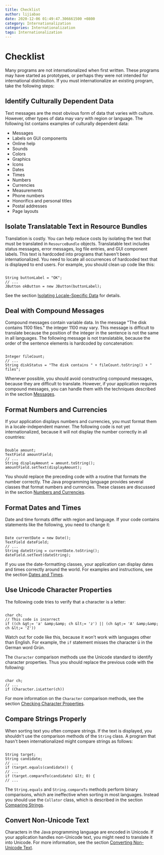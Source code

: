 ```yaml
---
title: Checklist
author: lijiabao
date: 2020-12-06 01:49:47.306661500 +0800
category: Internationalization
categories: Internationalization
tags: Internationalization
---
```


# Checklist

Many programs are not internationalized when first written. These programs may have started as prototypes, or perhaps they were not intended for international distribution. If you must internationalize an existing program, take the following steps:

## Identify Culturally Dependent Data

Text messages are the most obvious form of data that varies with culture. However, other types of data may vary with region or language. The following list contains examples of culturally dependent data:

- Messages
- Labels on GUI components
- Online help
- Sounds
- Colors
- Graphics
- Icons
- Dates
- Times
- Numbers
- Currencies
- Measurements
- Phone numbers
- Honorifics and personal titles
- Postal addresses
- Page layouts

## Isolate Translatable Text in Resource Bundles

Translation is costly. You can help reduce costs by isolating the text that must be translated in `ResourceBundle` objects. Translatable text includes status messages, error messages, log file entries, and GUI component labels. This text is hardcoded into programs that haven't been internationalized. You need to locate all occurrences of hardcoded text that is displayed to end users. For example, you should clean up code like this:

```

String buttonLabel = "OK";
// ...
JButton okButton = new JButton(buttonLabel);

```

See the section
[Isolating Locale-Specific Data](../resbundle/index.html) for details.

## Deal with Compound Messages

Compound messages contain variable data. In the message "The disk contains 1100 files." the integer 1100 may vary. This message is difficult to translate because the position of the integer in the sentence is not the same in all languages. The following message is not translatable, because the order of the sentence elements is hardcoded by concatenation:

```

Integer fileCount;
// ...
String diskStatus = "The disk contains " + fileCount.toString() + " files";

```

Whenever possible, you should avoid constructing compound messages, because they are difficult to translate. However, if your application requires compound messages, you can handle them with the techniques described in the section
[Messages](../format/messageintro.html).

## Format Numbers and Currencies

If your application displays numbers and currencies, you must format them in a locale-independent manner. The following code is not yet internationalized, because it will not display the number correctly in all countries:

```

Double amount;
TextField amountField;
// ...
String displayAmount = amount.toString();
amountField.setText(displayAmount);

```

You should replace the preceding code with a routine that formats the number correctly. The Java programming language provides several classes that format numbers and currencies. These classes are discussed in the section
[Numbers and Currencies](../format/numberintro.html).

## Format Dates and Times

Date and time formats differ with region and language. If your code contains statements like the following, you need to change it:

```

Date currentDate = new Date();
TextField dateField;
// ...
String dateString = currentDate.toString();
dateField.setText(dateString);

```

If you use the date-formatting classes, your application can display dates and times correctly around the world. For examples and instructions, see the section 
[Dates and Times](../format/dateintro.html).

## Use Unicode Character Properties

The following code tries to verify that a character is a letter:

```

char ch;
// This code is incorrect
if ((ch &gt;= 'a' &amp;&amp; ch &lt;= 'z') || (ch &gt;= 'A' &amp;&amp; ch &lt;= 'Z'))

```

Watch out for code like this, because it won't work with languages other than English. For example, the `if` statement misses the character &#252; in the German word Gr&#252;n.

The `Character` comparison methods use the Unicode standard to identify character properties. Thus you should replace the previous code with the following:

```

char ch;
// ...
if (Character.isLetter(ch))

```

For more information on the `Character` comparison methods, see the section
[Checking Character Properties](../text/charintro.html).

## Compare Strings Properly

When sorting text you often compare strings. If the text is displayed, you shouldn't use the comparison methods of the `String` class. A program that hasn't been internationalized might compare strings as follows:

```

String target;
String candidate;
// ...
if (target.equals(candidate)) {
// ...
if (target.compareTo(candidate) &lt; 0) {
// ...

```

The `String.equals` and `String.compareTo` methods perform binary comparisons, which are ineffective when sorting in most languages. Instead you should use the `Collator` class, which is described in the section
[Comparing Strings](../text/collationintro.html).

## Convert Non-Unicode Text

Characters in the Java programming language are encoded in Unicode. If your application handles non-Unicode text, you might need to translate it into Unicode. For more information, see the section
[Converting Non-Unicode Text](../text/convertintro.html).
